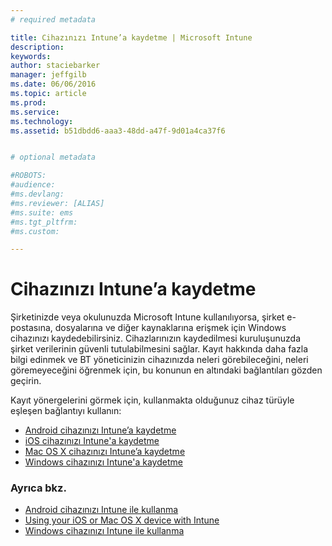 ```yaml
---
# required metadata

title: Cihazınızı Intune’a kaydetme | Microsoft Intune
description:
keywords:
author: staciebarker
manager: jeffgilb
ms.date: 06/06/2016
ms.topic: article
ms.prod:
ms.service:
ms.technology:
ms.assetid: b51dbdd6-aaa3-48dd-a47f-9d01a4ca37f6


# optional metadata

#ROBOTS:
#audience:
#ms.devlang:
#ms.reviewer: [ALIAS]
#ms.suite: ems
#ms.tgt_pltfrm:
#ms.custom:

---
```


# Cihazınızı Intune’a kaydetme

Şirketinizde veya okulunuzda Microsoft Intune kullanılıyorsa, şirket e-postasına, dosyalarına ve diğer kaynaklarına erişmek için Windows cihazınızı kaydedebilirsiniz. Cihazlarınızın kaydedilmesi kuruluşunuzda şirket verilerinin güvenli tutulabilmesini sağlar. Kayıt hakkında daha fazla bilgi edinmek ve BT yöneticinizin cihazınızda neleri görebileceğini, neleri göremeyeceğini öğrenmek için, bu konunun en altındaki bağlantıları gözden geçirin.

Kayıt yönergelerini görmek için, kullanmakta olduğunuz cihaz türüyle eşleşen bağlantıyı kullanın:

- [Android cihazınızı Intune’a kaydetme](enroll-your-device-in-Intune-android.md)</br>
- [iOS cihazınızı Intune'a kaydetme](enroll-your-device-in-intune-ios.md)</br>
- [Mac OS X cihazınızı Intune’a kaydetme](enroll-your-device-in-intune-mac-os-x.md)</br>
- [Windows cihazınızı Intune'a kaydetme](enroll-your-device-in-intune-windows.md)</br>

### Ayrıca bkz.
- [Android cihazınızı Intune ile kullanma](using-your-android-device-with-intune.md)</br>
- [Using your iOS or Mac OS X device with Intune](using-your-ios-or-mac-os-x-device-with-intune.md)</br>
- [Windows cihazınızı Intune ile kullanma](using-your-windows-device-with-intune.md)

<!--HONumber=Jun16_HO1-->


